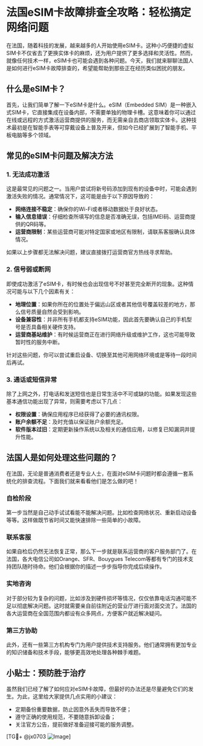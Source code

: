 # 法国eSIM卡故障排查全攻略：轻松搞定网络问题

在法国，随着科技的发展，越来越多的人开始使用eSIM卡。这种小巧便捷的虚拟SIM卡不仅省去了更换实体卡的麻烦，还为用户提供了更多选择和灵活性。然而，就像任何技术一样，eSIM卡也可能会遇到各种问题。今天，我们就来聊聊法国人是如何进行eSIM卡故障排查的，希望能帮助到那些正在经历类似困扰的朋友。

## 什么是eSIM卡？

首先，让我们简单了解一下eSIM卡是什么。eSIM（Embedded SIM）是一种嵌入式SIM卡，它直接集成在设备内部，不需要单独的物理卡槽。这意味着你可以通过在线或远程的方式激活运营商提供的服务，而无需亲自去商店领取实体卡。这种技术最初是在智能手表等可穿戴设备上普及开来，但如今已经扩展到了智能手机、平板电脑等多个领域。

## 常见的eSIM卡问题及解决方法

### 1. **无法成功激活**

这是最常见的问题之一。当用户尝试将新号码添加到现有的设备中时，可能会遇到激活失败的情况。通常情况下，这可能是由于以下原因导致的：

- **网络连接不稳定**：确保你的Wi-Fi或者移动数据处于良好状态。
- **输入信息错误**：仔细检查所填写的信息是否准确无误，包括IMEI码、运营商提供的QR码等。
- **运营商限制**：某些运营商可能对特定国家或地区有限制，请联系客服确认具体情况。

如果以上步骤都无法解决问题，建议直接拨打运营商官方热线寻求帮助。

### 2. **信号弱或断网**

即使成功激活了eSIM卡，有时候也会出现信号不好甚至完全断开的现象。这种情况可能与以下几个因素有关：

- **地理位置**：如果你所在的位置处于偏远山区或者其他信号覆盖较差的地方，那么信号质量自然会受到影响。
- **设备兼容性**：并非所有手机都支持eSIM功能，因此首先要确认自己的手机型号是否具备相关硬件支持。
- **运营商基站维护**：有时候运营商正在进行网络升级或维护工作，这也可能导致暂时性的服务中断。

针对这些问题，你可以尝试重启设备、切换至其他可用网络环境或是等待一段时间后再试。

### 3. **通话或短信异常**

除了上网之外，打电话和发送短信也是日常生活中不可或缺的功能。如果发现这些基本通信功能出现了异常，则需要考虑以下几点：

- **权限设置**：确保应用程序已经获得了必要的通讯权限。
- **账户余额不足**：及时充值以保证账户余额充足。
- **软件版本过旧**：定期更新操作系统以及相关的通信应用，以修复已知漏洞并提升性能。

## 法国人是如何处理这些问题的？

在法国，无论是普通消费者还是专业人士，在面对eSIM卡问题时都会遵循一套系统化的排查流程。下面我们就来看看他们是怎么做的吧！

### 自检阶段

第一步当然是自己动手试试看能不能解决问题。比如检查网络状况、重新启动设备等等。这样做既节省时间又能快速排除一些简单的小故障。

### 联系客服

如果自检后仍然无法恢复正常，那么下一步就是联系运营商的客户服务部门了。在法国，各大电信公司如Orange、SFR、Bouygues Telecom等都有专门的技术支持团队随时待命。他们会根据你的描述一步步指导你完成后续操作。

### 实地咨询

对于部分较为复杂的问题，比如涉及到硬件损坏等情况，仅仅依靠电话沟通可能不足以彻底解决问题。这时就需要亲自前往附近的营业厅进行面对面交流了。法国的各大运营商在全国范围内都设有众多网点，方便客户就近解决疑问。

### 第三方协助

此外，还有一些第三方机构专门为用户提供技术支持服务。他们通常拥有更加专业的知识储备和技术手段，能够更高效地处理各种棘手难题。

## 小贴士：预防胜于治疗

虽然我们已经了解了如何应对eSIM卡故障，但最好的办法还是尽量避免它们的发生。为此，这里给大家提供几点实用的小建议：

- 定期备份重要数据，防止因意外丢失而导致不便；
- 遵守正确的使用规范，不要随意拆卸设备；
- 关注官方公告，提前做好准备迎接可能的服务调整。

[TG💪+ @jx0703 ![Image](https://github.com/user-attachments/assets/dbca1d08-cadb-493c-b0ec-ad6f7a83f270)]
